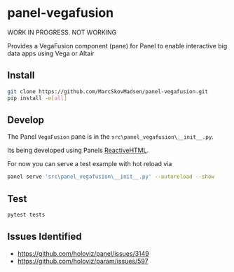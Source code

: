 # panel-vegafusion

WORK IN PROGRESS. NOT WORKING

Provides a VegaFusion component (pane) for Panel to enable interactive big data apps using Vega or Altair

## Install

```bash
git clone https://github.com/MarcSkovMadsen/panel-vegafusion.git
pip install -e[all]
```

## Develop

The Panel `VegaFusion` pane is in the `src\panel_vegafusion\__init__.py`.

Its being developed using Panels [ReactiveHTML](https://panel.holoviz.org/user_guide/Custom_Components.html#reactivehtml-components).

For now you can serve a test example with hot reload via

```bash
panel serve 'src\panel_vegafusion\__init__.py' --autoreload --show
```

## Test

```bash
pytest tests
```

## Issues Identified

- https://github.com/holoviz/panel/issues/3149
- https://github.com/holoviz/param/issues/597